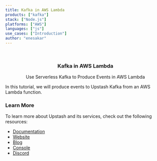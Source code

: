 ```yaml
---
title: Kafka in AWS Lambda
products: ["kafka"]
stack: ["Node.js"]
platforms: ["AWS"]
languages: ["js"]
use_cases: ["Introduction"]
author: "enesakar"
---
```


<br />
<div align="center">

  <h3 align="center">Kafka in AWS Lambda</h3>

  <p align="center">
        Use Serverless Kafka to Produce Events in AWS Lambda
  </p>
</div>

In this tutorial, we will produce events to Upstash Kafka from an AWS Lambda function.

### Learn More

To learn more about Upstash and its services, check out the following resources:

- [Documentation](https://docs.upstash.com)
- [Website](https://upstash.com)
- [Blog](https://upstash.com/blog)
- [Console](https://console.upstash.com)
- [Discord](https://upstash.com/discord)
